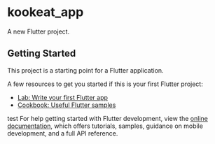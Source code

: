 # kookeat_app

A new Flutter project.

## Getting Started

This project is a starting point for a Flutter application.

A few resources to get you started if this is your first Flutter project:

- [Lab: Write your first Flutter app](https://docs.flutter.dev/get-started/codelab)
- [Cookbook: Useful Flutter samples](https://docs.flutter.dev/cookbook)

test
For help getting started with Flutter development, view the
[online documentation](https://docs.flutter.dev/), which offers tutorials,
samples, guidance on mobile development, and a full API reference.
